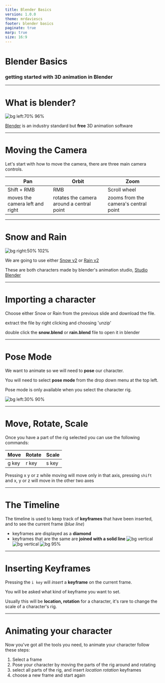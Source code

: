 ```yaml
---
title: Blender Basics
version: 1.0.0
theme: mrdaviescs
footer: blender basics
paginate: true
marp: true
size: 16:9
---
```


# Blender Basics

### **getting started with 3D animation in Blender**

---

# What is blender?

![bg left:70% 96%](https://www.blender.org/wp-content/uploads/2019/07/blender_render-1280x720.jpg?x12104)

[Blender](https://www.blender.org/) is an industry standard but **free** 3D animation software

---

# Moving the Camera

Let's start with how to move the camera, there are three main camera controls.

| Pan | Orbit | Zoom
|-----|-----|-----|
| Shift + RMB | RMB | Scroll wheel
| moves the camera left and right | rotates the camera around a central point | zooms from the camera's central point

---

# Snow and Rain

![bg right:50% 102%](https://ddz4ak4pa3d19.cloudfront.net/cache/d4/d6/d4d6f4bcaf31e423e393d29ce4cefb2f.jpg)

We are going to use either [Snow v2](https://studio.blender.org/download-source/8b/8b8cfa3e2d0781c893d952513152347f/8b8cfa3e2d0781c893d952513152347f.zip) or [Rain v2](https://studio.blender.org/download-source/10/1033fad76f67bba3e362065d68c85791/1033fad76f67bba3e362065d68c85791.zip) 

These are both characters made by blender's animation studio, [Studio Blender](https://studio.blender.org/)

---

# Importing a character

Choose either Snow or Rain from the previous slide and download the file.

extract the file by right clicking and choosing 'unzip'

double click the **snow.blend** or **rain.blend** file to open it in blender

---

# Pose Mode

We want to animate so we will need to **pose** our character. 

You will need to select **pose mode** from the drop down menu at the top left.

Pose mode is only available when you select the character rig.

![bg left:30% 90%](https://docs.blender.org/manual/en/latest/_images/editors_3dview_modes_menu.png)

---

# Move, Rotate, Scale

Once you have a part of the rig selected you can use the following commands:

| Move | Rotate | Scale
|-----|-----|-----|
| g key | r key | s key

Pressing x y or z while moving will move only in that axis, pressing `shift` and x, y or z will move in the other two axes

---

# The Timeline

The timeline is used to keep track of **keyframes** that have been inserted, and to see the current frame (*blue line*)

- keyframes are displayed as a **diamond**
- keyframes that are the same are **joined with a solid line**
![bg vertical](1)
![bg vertical](1)
![bg 95%](https://docs.blender.org/manual/en/latest/_images/editors_timeline_interface.png)

---

# Inserting Keyframes

Pressing the `i key` will *insert* a **keyframe** on the current frame.

You will be asked what kind of keyframe you want to set.

Usually this will be **location, rotation** for a character, it's rare to change the scale of a character's rig.

---

# Animating your character

Now you've got all the tools you need, to animate your character follow these steps:

1) Select a frame
2) Pose your character by moving the parts of the rig around and rotating
3) select all parts of the rig, and insert _location rotation_ keyframes
4) choose a new frame and start again

<style scoped>
h1, h2 {
    padding-top: 0.0em;
}
</style>
